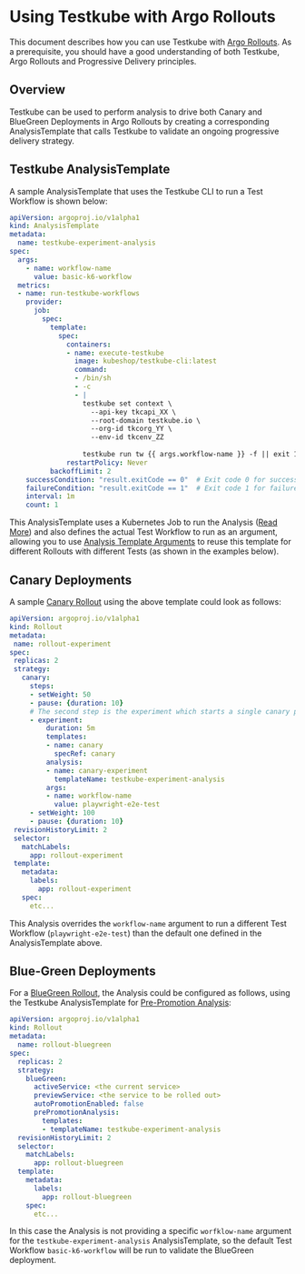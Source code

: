 # Using Testkube with Argo Rollouts

This document describes how you can use Testkube with [Argo Rollouts](https://argo-rollouts.readthedocs.io/en/stable/). As a prerequisite, you should have a good understanding
of both Testkube, Argo Rollouts and Progressive Delivery principles.

## Overview

Testkube can be used to perform analysis to drive both Canary and BlueGreen Deployments in Argo Rollouts by
creating a corresponding AnalysisTemplate that calls Testkube to validate an ongoing progressive delivery strategy.

## Testkube AnalysisTemplate

A sample AnalysisTemplate that uses the Testkube CLI to run a Test Workflow is shown below:

```yaml
apiVersion: argoproj.io/v1alpha1
kind: AnalysisTemplate
metadata:
  name: testkube-experiment-analysis
spec:
  args:
    - name: workflow-name
      value: basic-k6-workflow
  metrics:
  - name: run-testkube-workflows
    provider:
      job:
        spec:
          template:
            spec:
              containers:
              - name: execute-testkube
                image: kubeshop/testkube-cli:latest
                command:
                - /bin/sh
                - -c
                - |
                  testkube set context \
                    --api-key tkcapi_XX \
                    --root-domain testkube.io \
                    --org-id tkcorg_YY \
                    --env-id tkcenv_ZZ
 
                  testkube run tw {{ args.workflow-name }} -f || exit 1
              restartPolicy: Never
          backoffLimit: 2
    successCondition: "result.exitCode == 0"  # Exit code 0 for success
    failureCondition: "result.exitCode == 1"  # Exit code 1 for failure
    interval: 1m
    count: 1
```

This AnalysisTemplate uses a Kubernetes Job to run the Analysis ([Read More](https://argo-rollouts.readthedocs.io/en/stable/analysis/job/)) 
and also defines the actual Test Workflow to run as an argument, allowing you to use [Analysis Template Arguments](https://argo-rollouts.readthedocs.io/en/stable/features/analysis/#analysis-template-arguments) to
reuse this template for different Rollouts with different Tests (as shown in the examples below).

## Canary Deployments

A sample [Canary Rollout](https://argo-rollouts.readthedocs.io/en/stable/features/canary/) using the above template could look as follows:

```yaml
apiVersion: argoproj.io/v1alpha1
kind: Rollout
metadata:
 name: rollout-experiment
spec:
 replicas: 2
 strategy:
   canary:
     steps:
     - setWeight: 50
     - pause: {duration: 10}
     # The second step is the experiment which starts a single canary pod
     - experiment:
         duration: 5m
         templates:
         - name: canary
           specRef: canary
         analysis:
         - name: canary-experiment
           templateName: testkube-experiment-analysis
         args:
         - name: workflow-name
           value: playwright-e2e-test
     - setWeight: 100
     - pause: {duration: 10}
 revisionHistoryLimit: 2
 selector:
   matchLabels:
     app: rollout-experiment
 template:
   metadata:
     labels:
       app: rollout-experiment
   spec:
     etc...
```

This Analysis overrides the `workflow-name` argument to run a different Test Workflow (`playwright-e2e-test`) than 
the default one defined in the AnalysisTemplate above.

## Blue-Green Deployments

For a [BlueGreen Rollout](https://argo-rollouts.readthedocs.io/en/stable/features/bluegreen/), the Analysis 
could be configured as follows, using the Testkube AnalysisTemplate for [Pre-Promotion Analysis](https://argo-rollouts.readthedocs.io/en/stable/features/analysis/#bluegreen-pre-promotion-analysis):

```yaml
apiVersion: argoproj.io/v1alpha1
kind: Rollout
metadata:
  name: rollout-bluegreen
spec:
  replicas: 2
  strategy:
    blueGreen:
      activeService: <the current service>
      previewService: <the service to be rolled out>
      autoPromotionEnabled: false
      prePromotionAnalysis:
        templates:
        - templateName: testkube-experiment-analysis
  revisionHistoryLimit: 2
  selector:
    matchLabels:
      app: rollout-bluegreen
  template:
    metadata:
      labels:
        app: rollout-bluegreen
    spec:
      etc...
```

In this case the Analysis is not providing a specific `worfklow-name` argument for the `testkube-experiment-analysis` AnalysisTemplate, 
so the default Test Workflow `basic-k6-workflow` will be run to validate the BlueGreen deployment.
